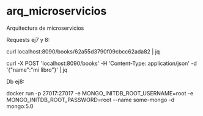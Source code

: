 # arq_microservicios
Arquitectura de microservicios


Requests ej7 y 8:

curl localhost:8090/books/62a55d3790f09cbcc62ada82 | jq 

curl -X POST 'localhost:8090/books' -H 'Content-Type: application/json' -d '{"name":"mi libro"}'  | jq


Db ej8:


docker run -p 27017:27017 -e MONGO_INITDB_ROOT_USERNAME=root -e MONGO_INITDB_ROOT_PASSWORD=root --name some-mongo -d mongo:5.0 
